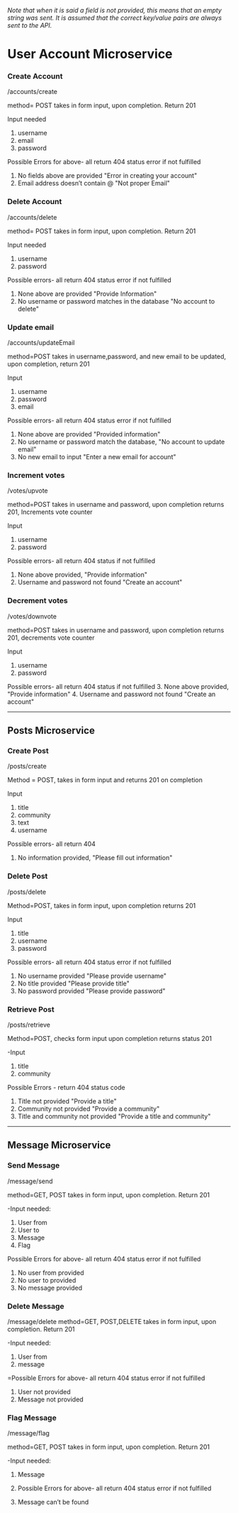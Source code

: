 *Note that when it is said a field is not provided, this means that an empty string was sent. It is assumed that the correct key/value pairs are always sent to the API.*

# User Account Microservice

### Create Account
/accounts/create

method= POST takes in form input, upon completion. Return 201

Input needed
1. username
2. email 
3. password

Possible Errors for above- all return 404 status error if not fulfilled
1. No fields above are provided    "Error in creating your account"
2. Email address doesn’t contain @ "Not proper Email"


### Delete Account
/accounts/delete

method= POST takes in form input, upon completion. Return 201 
                     
Input needed
1. username
2. password

Possible errors- all return 404 status error if not fulfilled
1. None above are provided "Provide Information" 
2. No username or password matches in the database  "No account to delete"


### Update email
/accounts/updateEmail 

method=POST takes in username,password, and new email to be updated, upon completion, return 201

Input
1. username
2. password
3. email

Possible errors- all return 404 status error if not fulfilled
1. None above are provided "Provided information"
2. No username or password match the database, "No account to update email"
3. No new email to input  "Enter a new email for account"


### Increment votes
/votes/upvote

method=POST takes in username and password, upon completion returns 201, Increments vote counter

Input
1. username
2. password

Possible errors- all return 404 status if not fulfilled
1. None above provided,   "Provide information"
2. Username and password not found "Create an account"


### Decrement votes
/votes/downvote

method=POST takes in username and password, upon completion returns 201, decrements vote counter

Input
1. username
2. password

Possible errors- all return 404 status if not fulfilled
3. None above provided,   "Provide information"
4. Username and password not found "Create an account"


------------------
Posts Microservice
------------------

### Create Post
/posts/create

Method = POST, takes in form input and returns 201 on completion

Input
1. title
2. community
3. text
4. username

Possible errors- all return 404
1. No information provided,  "Please fill out information"


### Delete Post
/posts/delete

Method=POST, takes in form input, upon completion returns 201

Input
1. title
2. username
3. password

Possible errors- all return 404 status error if not fulfilled
1. No username provided "Please provide username"
2. No title provided "Please provide title"
3. No password provided "Please provide password"


### Retrieve Post
/posts/retrieve

Method=POST, checks form input upon completion returns status 201

-Input
1. title
2. community

Possible Errors - return 404 status code
1. Title not provided "Provide a title"
2. Community not provided "Provide a community"
3. Title and community not provided "Provide a title and community"



------------------
Message Microservice
------------------

### Send Message
/message/send

method=GET, POST takes in form input, upon completion. Return 201

-Input needed:

  1) User from
  2) User to
  3) Message
  4) Flag

Possible Errors for above- all return 404 status error if not fulfilled

  1) No user from provided
  2) No user to provided
  3) No message provided

### Delete Message
/message/delete
method=GET, POST,DELETE takes in form input, upon completion. Return 201

-Input needed:

  1) User from
  2) message

=Possible Errors for above- all return 404 status error if not fulfilled
  1) User not provided
  2) Message not provided

### Flag Message
/message/flag

method=GET, POST takes in form input, upon completion. Return 201


-Input needed:
  1) Message
  2) Possible Errors for above- all return 404 status error if not fulfilled

  1) Message can’t be found
